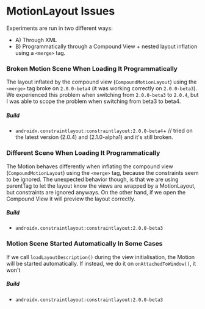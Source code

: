 # MotionLayout Issues

Experiments are run in two different ways:

- A) Through XML
- B) Programmatically through a Compound View + nested layout inflation using a `<merge>` tag.

### Broken Motion Scene When Loading It Programmatically

The layout inflated by the compound view (`CompoundMotionLayout`) using the `<merge>` tag broke on `2.0.0-beta4` (it was working correctly on `2.0.0-beta3`). We experienced this problem when switching from `2.0.0-beta3` to `2.0.4`, but I was able to scope the problem when switching from beta3 to beta4.

##### Build

- `androidx.constraintlayout:constraintlayout:2.0.0-beta4`+ // tried on the latest version (2.0.4) and (2.1.0-alpha1) and it's still broken.

### Different Scene When Loading It Programmatically

The Motion behaves differently when inflating the compound view (`CompoundMotionLayout`) using the `<merge>` tag, because the constraints seem to be ignored. The unexpected behavior though, is that we are using parentTag to let the layout know the views are wrapped by a MotionLayout, but constraints are ignored anyways. On the other hand, if we open the Compound View it will preview the layout correctly.

##### Build

- `androidx.constraintlayout:constraintlayout:2.0.0-beta3`

### Motion Scene Started Automatically In Some Cases

If we call `loadLayoutDescription()` during the view initialisation, the Motion will be started automatically. If instead, we do it on `onAttachedToWindow()`, it won't

##### Build

- `androidx.constraintlayout:constraintlayout:2.0.0-beta3`








